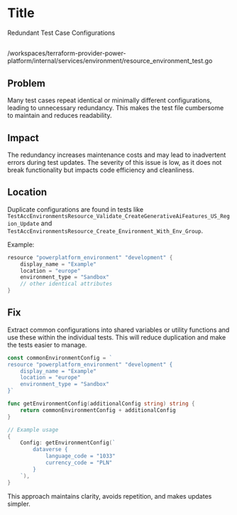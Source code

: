 # Title

Redundant Test Case Configurations

##

/workspaces/terraform-provider-power-platform/internal/services/environment/resource_environment_test.go

## Problem

Many test cases repeat identical or minimally different configurations, leading to unnecessary redundancy. This makes the test file cumbersome to maintain and reduces readability.

## Impact

The redundancy increases maintenance costs and may lead to inadvertent errors during test updates. The severity of this issue is low, as it does not break functionality but impacts code efficiency and cleanliness.

## Location

Duplicate configurations are found in tests like `TestAccEnvironmentsResource_Validate_CreateGenerativeAiFeatures_US_Region_Update` and `TestAccEnvironmentsResource_Create_Environment_With_Env_Group`.

Example:
```go
resource "powerplatform_environment" "development" {
    display_name = "Example"
    location = "europe"
    environment_type = "Sandbox"
    // other identical attributes
}
```

## Fix

Extract common configurations into shared variables or utility functions and use these within the individual tests. This will reduce duplication and make the tests easier to manage.

```go
const commonEnvironmentConfig = `
resource "powerplatform_environment" "development" {
    display_name = "Example"
    location = "europe"
    environment_type = "Sandbox"
}`

func getEnvironmentConfig(additionalConfig string) string {
    return commonEnvironmentConfig + additionalConfig
}

// Example usage
{
    Config: getEnvironmentConfig(`
        dataverse {
            language_code = "1033"
            currency_code = "PLN"
        }
    `),
}
```

This approach maintains clarity, avoids repetition, and makes updates simpler.